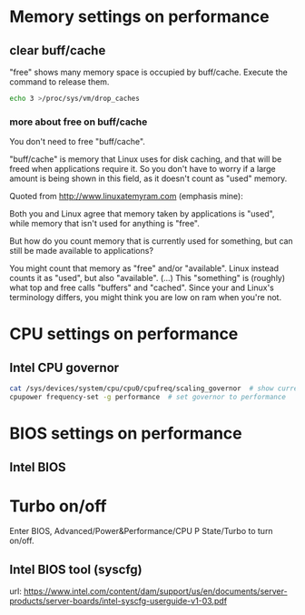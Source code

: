# Memory settings on performance

## clear buff/cache 
"free" shows many memory space is occupied by buff/cache. Execute the command to release them.
```bash
echo 3 >/proc/sys/vm/drop_caches
```

### more about free on buff/cache
You don't need to free "buff/cache".

"buff/cache" is memory that Linux uses for disk caching, and that will be freed when applications require it. So you don't have to worry if a large amount is being shown in this field, as it doesn't count as "used" memory.

Quoted from http://www.linuxatemyram.com (emphasis mine):

Both you and Linux agree that memory taken by applications is "used", while memory that isn't used for anything is "free".

But how do you count memory that is currently used for something, but can still be made available to applications?

You might count that memory as "free" and/or "available". Linux instead counts it as "used", but also "available". (...) This "something" is (roughly) what top and free calls "buffers" and "cached". Since your and Linux's terminology differs, you might think you are low on ram when you're not.


# CPU settings on performance

## Intel CPU governor
```bash
cat /sys/devices/system/cpu/cpu0/cpufreq/scaling_governor  # show current governor
cpupower frequency-set -g performance  # set governor to performance
```

# BIOS settings on performance

## Intel BIOS
# Turbo on/off
Enter BIOS, Advanced/Power&Performance/CPU P State/Turbo to turn on/off.

## Intel BIOS tool (syscfg)
url: https://www.intel.com/content/dam/support/us/en/documents/server-products/server-boards/intel-syscfg-userguide-v1-03.pdf

